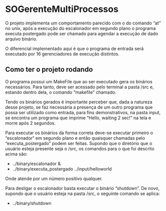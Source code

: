 # SOGerenteMultiProcessos
 
 O projeto implementa um comportamento parecido com o do comando “at” no unix, após a execução do escalonador em segundo plano o programa executa postergado pode ser chamado para agendar a execução de dado arquivo binário. 
 
 O diferencial implementado aqui é que o programa de entrada será executado por 16 gerenciadores de execução distintos.


## Como ter o projeto rodando
 
 O programa possui um MakeFile que ao ser executado gera os binários necessários. Para tanto, deve ser acessado pelo terminal a pasta /src e, estando dentro dela, o comando “makefile” chamado.

 Tendo os binários gerados é importante perceber que, dada a natureza desse projeto, se faz necessária a presença de um outro programa que possa ser utilizado como entrada, para fins demonstrativos, na pasta input, se encontra um programa que imprime “Hello, waiting 2 sec!” na tela e morre após 2 segundos.

 Para executar os binários da forma correta deve-se executar primeiro o “escalonador“ em segundo plano e então quaisquer chamadas pelo “executa_postergado” podem ser feitas. Supondo que o diretório que o usuário esteja presente seja o /src, os comandos para o que foi descrito acima são:
 
 * ../binary/escalonador &
 * ../binary/executa_postergado <X segundos> ../input/helloworld
 
 Onde <X segundo> atende por um número positivo qualquer.
 
 Para desligar o escalonador basta executar o binário “shutdown”. De novo, supondo que o usuário esteja na pasta /src, o seguinte comando se aplica:
 
 * ../binary/shutdown
